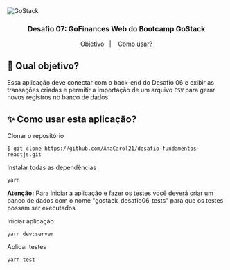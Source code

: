<img alt="GoStack" src="https://storage.googleapis.com/golden-wind/bootcamp-gostack/header-desafios.png" />

<h3 align = "center"> Desafio 07: GoFinances Web do Bootcamp GoStack </h3>
<p align="center">
  <a href="#dart-qual-objetivo">Objetivo</a>&nbsp;&nbsp;&nbsp;|&nbsp;&nbsp;&nbsp;
  <a href="#sparkles-como-usar-esta-aplicação">Como usar?</a>
</p>

## :dart: Qual objetivo?
Essa aplicação deve conectar com o back-end do Desafio 06 e exibir as transações criadas e permitir a importação de um arquivo `CSV` para gerar novos registros no banco de dados.

## :sparkles: Como usar esta aplicação?

Clonar o repositório
```
$ git clone https://github.com/AnaCarol21/desafio-fundamentos-reactjs.git
```
Instalar todas as dependências
```
yarn
```
**Atenção:** Para iniciar a aplicação e fazer os testes você deverá criar um banco de dados com o nome "gostack_desafio06_tests" para que os testes possam ser executados

Iniciar aplicação
```
yarn dev:server
```
Aplicar testes
```
yarn test
```
